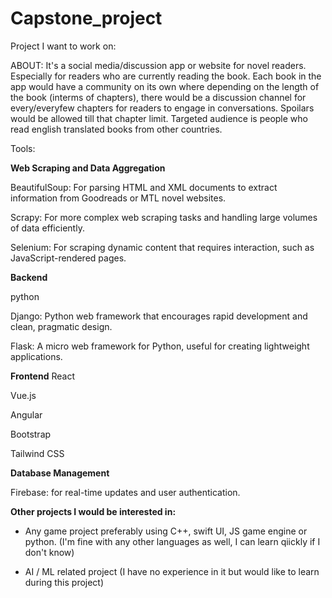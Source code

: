 # Capstone_project

Project I want to work on: 

ABOUT: It's a social media/discussion app or website for novel readers. Especially for readers who are currently reading the book. Each book in the app would have a community on its own where depending on the length of the book (interms of chapters), there would be a discussion channel for every/everyfew chapters for readers to engage in conversations. Spoilars would be allowed till that chapter limit. Targeted audience is people who read english translated books from other countries.

Tools:

**Web Scraping and Data Aggregation**

BeautifulSoup: For parsing HTML and XML documents to extract information from Goodreads or MTL novel websites.

Scrapy: For more complex web scraping tasks and handling large volumes of data efficiently.

Selenium: For scraping dynamic content that requires interaction, such as JavaScript-rendered pages.


**Backend**

python

Django: Python web framework that encourages rapid development and clean, pragmatic design.

Flask: A micro web framework for Python, useful for creating lightweight applications.

**Frontend**
React

Vue.js

Angular

Bootstrap

Tailwind CSS 

**Database Management**

Firebase: for real-time updates and user authentication.



**Other projects I would be interested in:**

- Any game project preferably using C++, swift UI, JS game engine or python. (I'm fine with any other languages as well, I can learn qiickly if I don't know)

- AI / ML related project (I have no experience in it but would like to learn during this project)
